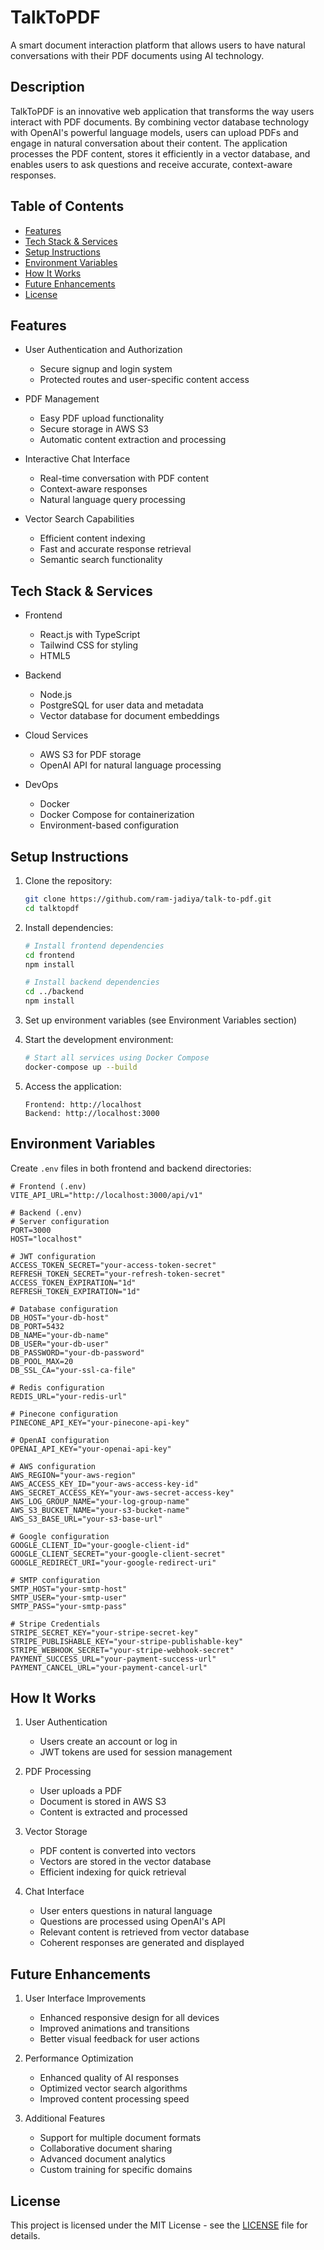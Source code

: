 # TalkToPDF

A smart document interaction platform that allows users to have natural conversations with their PDF documents using AI technology.

## Description

TalkToPDF is an innovative web application that transforms the way users interact with PDF documents. By combining vector database technology with OpenAI's powerful language models, users can upload PDFs and engage in natural conversation about their content. The application processes the PDF content, stores it efficiently in a vector database, and enables users to ask questions and receive accurate, context-aware responses.

## Table of Contents

- [Features](#features)
- [Tech Stack & Services](#tech-stack--services)
- [Setup Instructions](#setup-instructions)
- [Environment Variables](#environment-variables)
- [How It Works](#how-it-works)
- [Future Enhancements](#future-enhancements)
- [License](#license)

## Features

- User Authentication and Authorization

  - Secure signup and login system
  - Protected routes and user-specific content access

- PDF Management

  - Easy PDF upload functionality
  - Secure storage in AWS S3
  - Automatic content extraction and processing

- Interactive Chat Interface

  - Real-time conversation with PDF content
  - Context-aware responses
  - Natural language query processing

- Vector Search Capabilities
  - Efficient content indexing
  - Fast and accurate response retrieval
  - Semantic search functionality

## Tech Stack & Services

- Frontend

  - React.js with TypeScript
  - Tailwind CSS for styling
  - HTML5

- Backend

  - Node.js
  - PostgreSQL for user data and metadata
  - Vector database for document embeddings

- Cloud Services

  - AWS S3 for PDF storage
  - OpenAI API for natural language processing

- DevOps
  - Docker
  - Docker Compose for containerization
  - Environment-based configuration

## Setup Instructions

1. Clone the repository:

   ```bash
   git clone https://github.com/ram-jadiya/talk-to-pdf.git
   cd talktopdf
   ```

2. Install dependencies:

   ```bash
   # Install frontend dependencies
   cd frontend
   npm install

   # Install backend dependencies
   cd ../backend
   npm install
   ```

3. Set up environment variables (see Environment Variables section)

4. Start the development environment:

   ```bash
   # Start all services using Docker Compose
   docker-compose up --build
   ```

5. Access the application:
   ```
   Frontend: http://localhost
   Backend: http://localhost:3000
   ```

## Environment Variables

Create `.env` files in both frontend and backend directories:

```env
# Frontend (.env)
VITE_API_URL="http://localhost:3000/api/v1"

# Backend (.env)
# Server configuration
PORT=3000
HOST="localhost"

# JWT configuration
ACCESS_TOKEN_SECRET="your-access-token-secret"
REFRESH_TOKEN_SECRET="your-refresh-token-secret"
ACCESS_TOKEN_EXPIRATION="1d"
REFRESH_TOKEN_EXPIRATION="1d"

# Database configuration
DB_HOST="your-db-host"
DB_PORT=5432
DB_NAME="your-db-name"
DB_USER="your-db-user"
DB_PASSWORD="your-db-password"
DB_POOL_MAX=20
DB_SSL_CA="your-ssl-ca-file"

# Redis configuration
REDIS_URL="your-redis-url"

# Pinecone configuration
PINECONE_API_KEY="your-pinecone-api-key"

# OpenAI configuration
OPENAI_API_KEY="your-openai-api-key"

# AWS configuration
AWS_REGION="your-aws-region"
AWS_ACCESS_KEY_ID="your-aws-access-key-id"
AWS_SECRET_ACCESS_KEY="your-aws-secret-access-key"
AWS_LOG_GROUP_NAME="your-log-group-name"
AWS_S3_BUCKET_NAME="your-s3-bucket-name"
AWS_S3_BASE_URL="your-s3-base-url"

# Google configuration
GOOGLE_CLIENT_ID="your-google-client-id"
GOOGLE_CLIENT_SECRET="your-google-client-secret"
GOOGLE_REDIRECT_URI="your-google-redirect-uri"

# SMTP configuration
SMTP_HOST="your-smtp-host"
SMTP_USER="your-smtp-user"
SMTP_PASS="your-smtp-pass"

# Stripe Credentials
STRIPE_SECRET_KEY="your-stripe-secret-key"
STRIPE_PUBLISHABLE_KEY="your-stripe-publishable-key"
STRIPE_WEBHOOK_SECRET="your-stripe-webhook-secret"
PAYMENT_SUCCESS_URL="your-payment-success-url"
PAYMENT_CANCEL_URL="your-payment-cancel-url"
```

## How It Works

1. User Authentication

   - Users create an account or log in
   - JWT tokens are used for session management

2. PDF Processing

   - User uploads a PDF
   - Document is stored in AWS S3
   - Content is extracted and processed

3. Vector Storage

   - PDF content is converted into vectors
   - Vectors are stored in the vector database
   - Efficient indexing for quick retrieval

4. Chat Interface
   - User enters questions in natural language
   - Questions are processed using OpenAI's API
   - Relevant content is retrieved from vector database
   - Coherent responses are generated and displayed

## Future Enhancements

1. User Interface Improvements

   - Enhanced responsive design for all devices
   - Improved animations and transitions
   - Better visual feedback for user actions

2. Performance Optimization

   - Enhanced quality of AI responses
   - Optimized vector search algorithms
   - Improved content processing speed

3. Additional Features
   - Support for multiple document formats
   - Collaborative document sharing
   - Advanced document analytics
   - Custom training for specific domains

## License

This project is licensed under the MIT License - see the [LICENSE](LICENSE) file for details.
